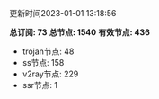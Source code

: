 更新时间2023-01-01 13:18:56

**总订阅: 73**
**总节点: 1540**
**有效节点: 436**
- trojan节点: 48
- ss节点: 158
- v2ray节点: 229
- ssr节点: 1
